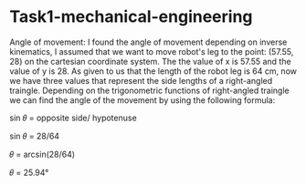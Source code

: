# Task1-mechanical-engineering
Angle of movement:
I found the angle of movement depending on inverse kinematics, I assumed that we want to move robot's leg to the point: (57.55, 28) on the cartesian coordinate system. The the value of x is 57.55 and the value of y is 28. As given to us that the length of the robot leg is 64 cm, now we have three values that represent the side lengths of a right-angled traingle. Depending on the trigonometric functions of right-angled traingle we can find the angle of the movement by using the following formula:

sin 𝜃 = opposite side/ hypotenuse

sin 𝜃 = 28/64

𝜃 = arcsin(28/64)

𝜃 = 25.94°
